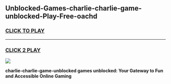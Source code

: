 
## Unblocked-Games-charlie-charlie-game-unblocked-Play-Free-oachd
<h3>
<a href="https://premium76.site?title=charlie-charlie-game-unblocked&ref=23A">CLICK TO PLAY</a></h3>
<hr>

<h3>
<a href="https://premium76.site?title=charlie-charlie-game-unblocked&ref=23A">CLICK 2 PLAY</a>
  
</h3>

<a href="https://premium76.site?title=charlie-charlie-game-unblocked&ref=23A"><img src="https://clearcache.store/games.png"></a>


**charlie-charlie-game-unblocked games unblocked: Your Gateway to Fun and Accessible Online Gaming**
